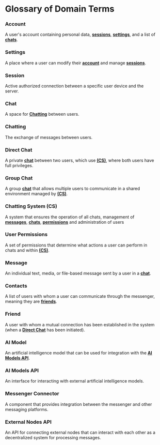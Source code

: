 # Glossary of Domain Terms

### Account

A user's account containing personal data, [**sessions**](#session), [**settings**](#settings), and a list of [**chats**](#chat).

### Settings

A place where a user can modify their [**account**](#account) and manage [**sessions**](#session).

### Session

Active authorized connection between a specific user device and the server.

### Chat

A space for [**Chatting**](#chatting) between users.

### Chatting

The exchange of messages between users.

### Direct Chat

A private [**chat**](#chat) between two users, which use [**(CS)**](#chatting-system-cs), where both users have full privileges.

### Group Chat

A group [**chat**](#chat) that allows multiple users to communicate in a shared environment managed by [**(CS)**](#chatting-system-cs).

### Chatting System (CS)

A system that ensures the operation of all chats, management of [**messages**](#message), [**chats**](#chat), [**permissions**](#user-permissions) and administration of users

### User Permissions

A set of permissions that determine what actions a user can perform in chats and within [**(CS)**](#chatting-system-cs).

### Message

An individual text, media, or file-based message sent by a user in a [**chat**](#chat).

### Contacts

A list of users with whom a user can communicate through the messenger, meaning they are [**friends**](#friend).

### Friend

A user with whom a mutual connection has been established in the system (when a [**Direct Chat**](#direct-chat) has been initiated).

### AI Model

An artificial intelligence model that can be used for integration with the [**AI Models API**](#ai-models-api).

### AI Models API

An interface for interacting with external artificial intelligence models.

### Messenger Connector

A component that provides integration between the messenger and other messaging platforms.

### External Nodes API

An API for connecting external nodes that can interact with each other as a decentralized system for processing messages.
